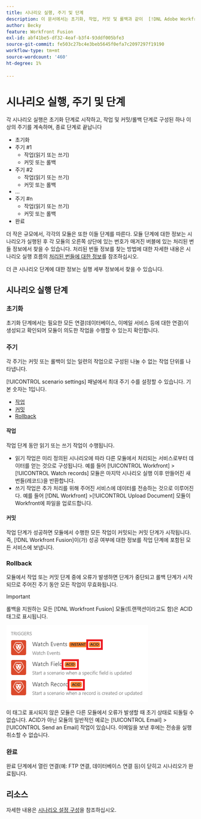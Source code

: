 ```yaml
---
title: 시나리오 실행, 주기 및 단계
description: 이 문서에서는 초기화, 작업, 커밋 및 롤백과 같이  [!DNL Adobe Workfront Fusion] 시나리오가 실행되는 동안 발생하는 이벤트에 대해 설명합니다.
author: Becky
feature: Workfront Fusion
exl-id: abf41be5-df32-4eaf-b3f4-93ddf005bfe3
source-git-commit: fe503c27bc4e3beb5645f0efa7c2097297f19190
workflow-type: tm+mt
source-wordcount: '460'
ht-degree: 1%

---
```


# 시나리오 실행, 주기 및 단계

각 시나리오 실행은 초기화 단계로 시작하고, 작업 및 커밋/롤백 단계로 구성된 하나 이상의 주기를 계속하며, 종료 단계로 끝납니다

* 초기화
* 주기 #1
   * 작업(읽기 또는 쓰기)
   * 커밋 또는 롤백
* 주기 #2
   * 작업(읽기 또는 쓰기)
   * 커밋 또는 롤백
* ...
* 주기 #n
   * 작업(읽기 또는 쓰기)
   * 커밋 또는 롤백
* 완료

더 작은 규모에서, 각각의 모듈은 또한 이들 단계를 따른다. 모듈 단계에 대한 정보는 시나리오가 실행된 후 각 모듈의 오른쪽 상단에 있는 번호가 매겨진 버블에 있는 처리된 번들 정보에서 찾을 수 있습니다. 처리된 번들 정보를 찾는 방법에 대한 자세한 내용은 시나리오 실행 흐름의 [처리된 번들에 대한 정보](/help/workfront-fusion/references/scenarios/scenario-execution-flow.md#information-about-processed-bundles)를 참조하십시오.

더 큰 시나리오 단계에 대한 정보는 실행 세부 정보에서 찾을 수 있습니다.

## 시나리오 실행 단계

### 초기화

초기화 단계에서는 필요한 모든 연결(데이터베이스, 이메일 서비스 등에 대한 연결)이 생성되고 확인되어 모듈이 의도한 작업을 수행할 수 있는지 확인합니다.

### 주기

각 주기는 커밋 또는 롤백이 있는 일련의 작업으로 구성된 나눌 수 없는 작업 단위를 나타냅니다.

[!UICONTROL scenario settings] 패널에서 최대 주기 수를 설정할 수 있습니다. 기본 숫자는 1입니다.

* [작업](#operation)
* [커밋](#commit)
* [Rollback](#rollback)

#### 작업

작업 단계 동안 읽기 또는 쓰기 작업이 수행됩니다.

* 읽기 작업은 미리 정의된 시나리오에 따라 다른 모듈에서 처리되는 서비스로부터 데이터를 얻는 것으로 구성됩니다. 예를 들어 [!UICONTROL Workfront] >[!UICONTROL Watch records] 모듈은 마지막 시나리오 실행 이후 만들어진 새 번들(레코드)을 반환합니다.
* 쓰기 작업은 추가 처리를 위해 주어진 서비스에 데이터를 전송하는 것으로 이루어진다. 예를 들어 [!DNL Workfront] >[!UICONTROL Upload Document] 모듈이 Workfront에 파일을 업로드합니다.

#### 커밋

작업 단계가 성공하면 모듈에서 수행한 모든 작업이 커밋되는 커밋 단계가 시작됩니다. 즉, [!DNL Workfront Fusion]이(가) 성공 여부에 대한 정보를 작업 단계에 포함된 모든 서비스에 보냅니다.

### Rollback

모듈에서 작업 또는 커밋 단계 중에 오류가 발생하면 단계가 중단되고 롤백 단계가 시작되므로 주어진 주기 동안 모든 작업이 무효화됩니다.

>[!IMPORTANT]
>
>롤백을 지원하는 모든 [!DNL Workfront Fusion] 모듈(트랜잭션이라고도 함)은 ACID 태그로 표시됩니다.
>
>![](assets/acid-modules.png)
>
>이 태그로 표시되지 않은 모듈은 다른 모듈에서 오류가 발생할 때 초기 상태로 되돌릴 수 없습니다. ACID가 아닌 모듈의 일반적인 예로는 [!UICONTROL Email] >[!UICONTROL Send an Email] 작업이 있습니다. 이메일을 보낸 후에는 전송을 실행 취소할 수 없습니다.

### 완료

완료 단계에서 열린 연결(예: FTP 연결, 데이터베이스 연결 등)이 닫히고 시나리오가 완료됩니다.

## 리소스

자세한 내용은 [시나리오 설정 구성](/help/workfront-fusion/create-scenarios/config-scenarios-settings/configure-scenario-settings.md)을 참조하십시오.
